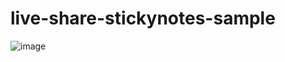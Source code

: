 # live-share-stickynotes-sample

![image](https://user-images.githubusercontent.com/5934356/235312558-a436624a-346d-4048-be52-25df7125cba8.png)
